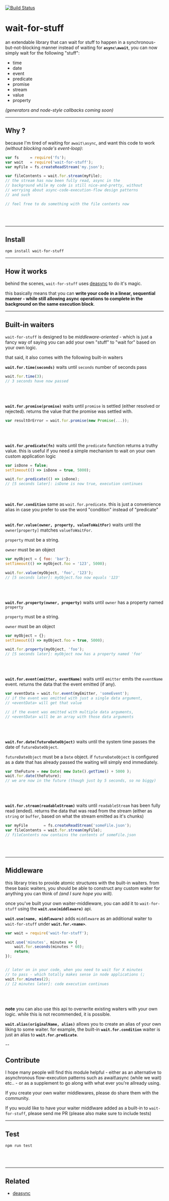[![Build Status](https://travis-ci.org/ujc/wait-for-stuff.svg?branch=master)](https://travis-ci.org/ujc/wait-for-stuff)

# wait-for-stuff
an extendable library that can wait for stuff to happen in a synchronous-but-not-blocking manner
instead of waiting for **`async\await`**, you can now simply wait for the following "stuff":

* time
* date
* event
* predicate
* promise
* stream
* value
* property

*(generators and node-style callbacks coming soon)*

---
## Why ?
because I'm tired of waiting for `await\async`, and want this code to work *(without blocking node's event-loop)*:

```javascript
var fs     = require('fs');
var wait   = require('wait-for-stuff');
var myFile = fs.createReadStream('my.json');

var fileContents = wait.for.stream(myFile);
// the stream has now been fully read, async in the
// background while my code is still nice-and-pretty, without
// worrying about async-code-execution-flow design patterns
// and such

// feel free to do something with the file contents now
```
<br /><br />


---
## Install
```
npm install wait-for-stuff
```


---
## How it works
behind the scenes, `wait-for-stuff` uses [deasync](https://www.npmjs.com/package/deasync) to do it's magic.

this basically means that you can **write your code in a linear, sequential manner - while still allowing async operations to complete in the background on the same execution block**.


---
## Built-in waiters
`wait-for-stuff` is designed to be *middleware-oriented* - which is just a fancy way of saying you can add your own "stuff" to "wait for" based on your own logic.

that said, it also comes with the following built-in waiters

**`wait.for.time(seconds)`** waits until `seconds` number of seconds pass

```javascript
wait.for.time(3);
// 3 seconds have now passed
```
<br /><br />


**`wait.for.promise(promise)`** waits until `promise` is settled (either resolved or rejected). returns the value that the promise was settled with.

```javascript
var resultOrError = wait.for.promise(new Promise(...));
```
<br /><br />


**`wait.for.predicate(fn)`** waits until the `predicate` function returns a truthy value. this is useful if you need a simple mechanism to wait on your own custom application logic

```javascript
var isDone = false;
setTimeout(() => isDone = true, 5000);

wait.for.predicate(() => isDone);
// [5 seconds later]: isDone is now true, execution continues
```
<br /><br />
**`wait.for.condition`** same as `wait.for.predicate`. this is just a convenience alias in case you prefer to use the word "condition" instead of "predicate"
<br /><br />


**`wait.for.value(owner, property, valueToWaitFor)`** waits until the `owner[property]` matches `valueToWaitFor`.

`property` must be a string.

`owner` must be an object

```javascript
var myObject = { foo: 'bar'};
setTimeout(() => myObject.foo = '123', 5000);

wait.for.value(myObject, 'foo', '123');
// [5 seconds later]: myObject.foo now equals '123'
```
<br /><br />



**`wait.for.property(owner, property)`** waits until `owner` has a property named `property`

`property` must be a string.

`owner` must be an object

```javascript
var myObject = {};
setTimeout(() => myObject.foo = true, 5000);

wait.for.property(myObject, 'foo');
// [5 seconds later]: myObject now has a property named 'foo'
```
<br /><br />


**`wait.for.event(emitter, eventName)`** waits until `emitter` emits the `eventName` event. returns the data that the event emitted (if any).

```javascript
var eventData = wait.for.event(myEmitter, 'someEvent');
// if the event was emitted with just a single data argument,
// <eventData> will get that value

// if the event was emitted with multiple data arguments,
// <eventData> will be an array with those data arguments
```
<br /><br />



**`wait.for.date(futureDateObject)`** waits until the system time passes the date of `futureDateObject`.

`futureDateObject` must be a `Date` object. if `futureDateObject` is configured as a date that has already passed the waiting will simply end immediately.

```javascript
var theFuture = new Date( new Date().getTime() + 5000 );
wait.for.date(theFuture);
// we are now in the future (though just by 5 seconds, so no biggy)
```
<br /><br />


**`wait.for.stream(readableStream)`** waits until `readableStream` has been fully read (ended). returns the data that was read from the stream (either as `string` or `buffer`, based on what the stream emitted as it's chunks)

```javascript
var myFile       = fs.createReadStream('someFile.json');
var fileContents = wait.for.stream(myFile);
// fileContents now contains the contents of someFile.json
```
<br /><br />


---
## Middleware
this library tries to provide atomic structures with the built-in waiters. from these basic waiters, you should be able to construct any custom waiter for anything you can think of *(and I sure hope you will).*

once you've built your own waiter-middleware, you can add it to `wait-for-stuff` using the **`wait.use(middleware)`** api.

**`wait.use(name, middleware)`** adds `middleware` as an additional waiter to `wait-for-stuff` under **`wait.for.<name>`**.

```javascript
var wait = require('wait-for-stuff');

wait.use('minutes', minutes => {
    wait.for.seconds(minutes * 60);
    return;
});


// later on in your code, when you need to wait for X minutes
// to pass - which totally makes sense in node applications (;
wait.for.minutes(2);
// [2 minutes later]: code execution continues
```
<br /><br />

**note** you can also use this api to overwrite existing waiters with your own logic. while this is not recommended, it is possible.



**`wait.alias(originalName, alias)`** allows you to create an alias of your own liking to some waiter. for example, the built-in **`wait.for.condition`** waiter is just an alias to **`wait.for.predicate`**.


--
## Contribute
I hope many people will find this module helpful - either as an alternative to asynchronous flow-execution patterns such as await\async (while we wait) etc.. - or as a supplement to go along with what ever you're allready using.

If you create your own waiter middlewares, please do share them with the community.

If you would like to have your waiter middlware added as a built-in to `wait-for-stuff`, please send me PR (please also make sure to include tests)



---
## Test
```
npm run test
```
<br /><br />


---
## Related
* [deasync](https://www.npmjs.com/package/deasync)

